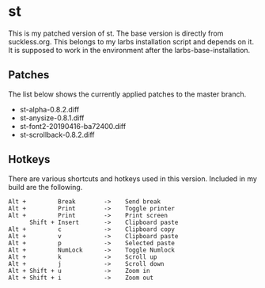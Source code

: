 # st
This is my patched version of st. The base version is directly from suckless.org.
This belongs to my larbs installation script and depends on it.
It is supposed to work in the environment after the larbs-base-installation.

## Patches
The list below shows the currently applied patches to the master branch.
- st-alpha-0.8.2.diff
- st-anysize-0.8.1.diff
- st-font2-20190416-ba72400.diff
- st-scrollback-0.8.2.diff

## Hotkeys
There are various shortcuts and hotkeys used in this version. Included in my build are the following.
```
Alt +         Break        ->    Send break
Alt +         Print        ->    Toggle printer
Alt +         Print        ->    Print screen
	  Shift	+ Insert       ->    Clipboard paste
Alt +         c            ->    Clipboard copy
Alt +         v            ->    Clipboard paste
Alt +         p            ->    Selected paste
Alt +         NumLock      ->    Toggle Numlock
Alt +         k            ->    Scroll up
Alt +         j            ->    Scroll down
Alt + Shift + u            ->    Zoom in
Alt + Shift + i            ->    Zoom out
```
